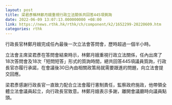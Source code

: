 ```yaml
---
layout: post
title: 梁君彥稱林鄭月娥重視行政立法關係共回答445項質詢
date: 2022-06-09 13:07:13.000000000 +08:00
link: https://news.rthk.hk/rthk/ch/component/k2/1652299-20220609.htm
categories: rthk
---
```


行政長官林鄭月娥完成任內最後一次立法會答問會，歷時超過一個半小時。

立法會主席梁君彥在答問會結束時示，林鄭月娥重視行政立法關係，任內出席了18次答問會及18次「短問短答」形式的質詢時間，總共回答445項議員質詢，行政長官亦履行承諾，在會議後30日內由相關政策局就需要跟進的問題，向立法會提交回應。

梁君彥感謝行政長官一直致力配合立法會履行憲制責任，監察政府施政，他帶領全體立法會議員起立，向行政長官致意。林鄭月娥表示多謝，離開會議廳時向議員點頭。
